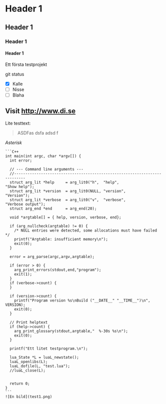 # Header 1
## Header 1
### Header 1
#### Header 1

Ett första testprojekt

git status
- [x] Kalle
- [ ] Nisse
- [ ] Blaha

Visit http://www.di.se
---
Lite testtext:
> ASDFas dsfa adsd f

*Asterisk*

~~~Genomstruket~~~
```C++
int main(int argc, char *argv[]) {
  int error;

  // --- Command line arguments ---
  //---------------------------------------------------------------------------
  struct arg_lit *help     = arg_lit0("h",  "help",                  "Show help");
  struct arg_lit *version  = arg_lit0(NULL, "version",               "Version");
  struct arg_lit *verbose  = arg_lit0("v",  "verbose",               "Verbose output");
  struct arg_end *end      = arg_end(20);

  void *argtable[] = { help, version, verbose, end};

  if (arg_nullcheck(argtable) != 0) {
    /* NULL entries were detected, some allocations must have failed */
    printf("Argtable: insufficient memory\n");
    exit(0);
  }

  error = arg_parse(argc,argv,argtable);

  if (error > 0) {
    arg_print_errors(stdout,end,"program");
    exit(1);
  }
  if (verbose->count) {
  }

  if (version->count) {
    printf("Program version %s\nBuild ("__DATE__" "__TIME__")\n", VERSION);
    exit(0);
  }

  // Print helptext
  if (help->count) {
    arg_print_glossary(stdout,argtable,"  %-30s %s\n");
    exit(0);
  }

  printf("Ett litet testprogram.\n");

  lua_State *L = luaL_newstate();
  luaL_openlibs(L);
  luaL_dofile(L, "test.lua");
  //luaL_close(L);


  return 0;
}
```
![En bild](test1.png)
